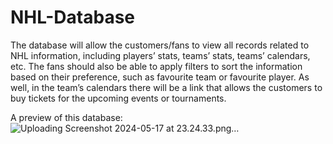 # NHL-Database
The database will allow the customers/fans to view all records related to NHL information, including players’ stats, teams’ stats, teams’ calendars, etc. The fans should also be able to apply filters to sort the information based on their preference, such as favourite team or favourite player. As well, in the team’s calendars there will be a link that allows the customers to buy tickets for the upcoming events or tournaments. 

A preview of this database: ![Uploading Screenshot 2024-05-17 at 23.24.33.png…]()
